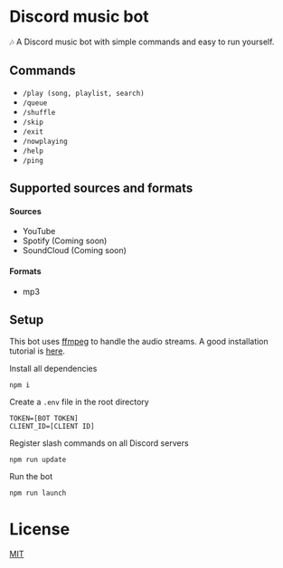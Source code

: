 # Discord music bot
🎶 A Discord music bot with simple commands and easy to run yourself.

## Commands
- `/play (song, playlist, search)`
- `/queue`
- `/shuffle`
- `/skip`
- `/exit`
- `/nowplaying`
- `/help`
- `/ping`

## Supported sources and formats
#### Sources
- YouTube
- Spotify (Coming soon)
- SoundCloud (Coming soon)

#### Formats
- mp3

## Setup
This bot uses [ffmpeg](https://ffmpeg.org/) to handle the audio streams. A good installation tutorial is [here](https://www.youtube.com/watch?v=IECI72XEox0&t).



Install all dependencies
```
npm i
```
Create a `.env` file in the root directory
```
TOKEN=[BOT TOKEN]
CLIENT_ID=[CLIENT ID]
```
Register slash commands on all Discord servers
```
npm run update
```
Run the bot
```
npm run launch
```

# License

[MIT](https://github.com/elibessen/discord-music-bot/blob/main/LICENSE)
